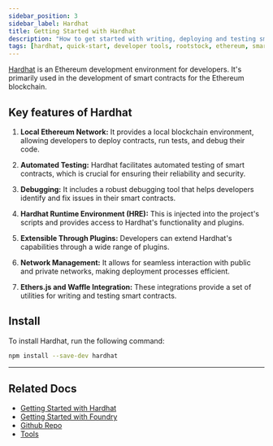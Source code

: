 ```yaml
---
sidebar_position: 3
sidebar_label: Hardhat
title: Getting Started with Hardhat
description: "How to get started with writing, deploying and testing smart contracts on Rootstock using Hardhat." 
tags: [hardhat, quick-start, developer tools, rootstock, ethereum, smart-contracts, get-started, how-to]
---
```


[Hardhat](https://hardhat.org/docs) is an Ethereum development environment for developers. It's primarily used in the development of smart contracts for the Ethereum blockchain. 

## Key features of Hardhat

1. **Local Ethereum Network:** It provides a local blockchain environment, allowing developers to deploy contracts, run tests, and debug their code.

2. **Automated Testing:** Hardhat facilitates automated testing of smart contracts, which is crucial for ensuring their reliability and security.

3. **Debugging:** It includes a robust debugging tool that helps developers identify and fix issues in their smart contracts.

4. **Hardhat Runtime Environment (HRE):** This is injected into the project's scripts and provides access to Hardhat's functionality and plugins.

5. **Extensible Through Plugins:** Developers can extend Hardhat's capabilities through a wide range of plugins.

6. **Network Management:** It allows for seamless interaction with public and private networks, making deployment processes efficient.

7. **Ethers.js and Waffle Integration:** These integrations provide a set of utilities for writing and testing smart contracts.

## Install

To install Hardhat, run the following command:

```bash
npm install --save-dev hardhat
```

----

## Related Docs

- [Getting Started with Hardhat](/developers/smart-contracts/hardhat/)
- [Getting Started with Foundry](/developer-tools/smart-contracts/foundry/)
- [Github Repo](https://github.com/NomicFoundation/hardhat)
- [Tools](/developer-tools/)